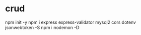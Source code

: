 # crud

npm init -y
npm i express express-validator mysql2 cors dotenv jsonwebtoken -S
npm i nodemon -D
